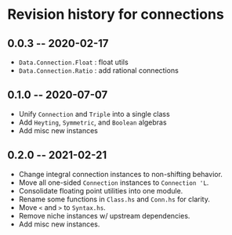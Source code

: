 # Revision history for connections

## 0.0.3  -- 2020-02-17

* `Data.Connection.Float` : float utils
* `Data.Connection.Ratio` : add rational connections

## 0.1.0  -- 2020-07-07

* Unify `Connection` and `Triple` into a single class
* Add `Heyting`, `Symmetric`, and `Boolean` algebras
* Add misc new instances

## 0.2.0  -- 2021-02-21

* Change integral connection instances to non-shifting behavior.
* Move all one-sided `Connection` instances to `Connection 'L`.
* Consolidate floating point utilities into one module.
* Rename some functions in `Class.hs` and `Conn.hs` for clarity.
* Move `<` and `>` to `Syntax.hs`.
* Remove niche instances w/ upstream dependencies.
* Add misc new instances.
